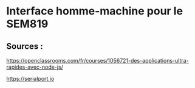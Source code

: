# Interface homme-machine pour le SEM819

## Sources :

https://openclassrooms.com/fr/courses/1056721-des-applications-ultra-rapides-avec-node-js/

https://serialport.io


